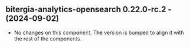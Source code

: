   ## bitergia-analytics-opensearch 0.22.0-rc.2 - (2024-09-02)
  
  * No changes on this component. The version is bumped to align it
    with the rest of the components.
